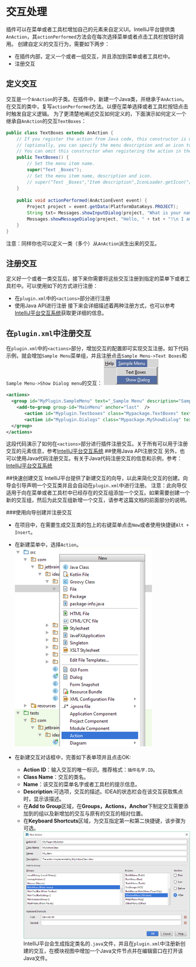 # 交互处理
插件可以在菜单或者工具栏增加自己的元素来自定义UI。IntelliJ平台提供类`AnAction`，其`actionPerformed`方法会在每次选择菜单或者点击工具栏按钮时调用。
创建自定义的交互行为，需要如下两步：
* 在插件内部，定义一个或者一组交互，并且添加到菜单或者工具栏中。
* 注册交互

## 定义交互
交互是一个`AnAction`的子类。在插件中，新建一个Java类，并继承于`AnAction`。在交互的类中，复写`actionPerformed`方法。以便在菜单选择或者工具栏按钮点击时触发自定义逻辑。
为了更清楚地阐述交互如何定义的，下面演示如何定义一个继承自`AnAction`的交互`TextBoxes`：

```java
public class TextBoxes extends AnAction {
    // If you register the action from Java code, this constructor is used to set the menu item name
    // (optionally, you can specify the menu description and an icon to display next to the menu item).
    // You can omit this constructor when registering the action in the plugin.xml file.
    public TextBoxes() {
        // Set the menu item name.
        super("Text _Boxes");
        // Set the menu item name, description and icon.
        // super("Text _Boxes","Item description",IconLoader.getIcon("/Mypackage/icon.png"));
    }
 
    public void actionPerformed(AnActionEvent event) {
        Project project = event.getData(PlatformDataKeys.PROJECT);
        String txt= Messages.showInputDialog(project, "What is your name?", "Input your name", Messages.getQuestionIcon());
        Messages.showMessageDialog(project, "Hello, " + txt + "!\n I am glad to see you.", "Information", Messages.getInformationIcon());
    }
}
```
注意：同样你也可以定义一类（多个）从`AnAction`派生出来的交互。

## 注册交互
定义好一个或者一类交互后，接下来你需要将这些交互注册到指定的菜单下或者工具栏中。可以使用如下的方式进行注册：
* 在`plugin.xml`中的`<actions>`部分进行注册
* 使用Java API进行注册
接下来会详细描述着两种注册方式，也可以参考[IntelliJ平台交互系统](http://www.jetbrains.org/intellij/sdk/docs/basics/action_system.html)获取更详细的信息。

## 在`plugin.xml`中注册交互
在`plugin.xml`中的`<actions>`部分，增加交互的配置即可实现交互注册。如下代码示例，就会增加`Sample Menu`菜单组，并且注册点击`Sample Menu->Text Boxes`和`Sample Menu->Show Dialog menu`的交互：
![](media/15045394410086.jpg)

```xml
<actions>
  <group id="MyPlugin.SampleMenu" text="_Sample Menu" description="Sample menu">
    <add-to-group group-id="MainMenu" anchor="last"  />
       <action id="Myplugin.Textboxes" class="Mypackage.TextBoxes" text="Text _Boxes" description="A test menu item" />
       <action id="Myplugin.Dialogs" class="Mypackage.MyShowDialog" text="Show _Dialog" description="A test menu item" />
  </group>
</actions>
```
这段代码演示了如何在`<actions>`部分进行插件注册交互。关于所有可以用于注册交互的元素信息，参考[IntelliJ平台交互系统](http://www.jetbrains.org/intellij/sdk/docs/basics/action_system.html)
##使用Java API注册交互
另外，也可以使用Java代码注册交互。有关于Java代码注册交互的信息和示例，参考：[IntelliJ平台交互系统](http://www.jetbrains.org/intellij/sdk/docs/basics/action_system.html)

##快速创建交互
IntelliJ平台提供了新建交互的向导，以此来简化交互的创建。向导会引导声明一个交互类并且会自动在`plugin.xml`中进行注册。
注意：此向导仅适用于向在菜单或者工具栏中已经存在的交互组添加一个交互。如果需要创建一个新的交互组，然后为此交互组新增一个交互，请参考这篇文档的前面部分的说明。

###使用向导创建并注册交互
* 在项目中，在需要生成交互类的包上的右键菜单点击`New`或者使用快捷键`Alt + Insert`。
* 在新建菜单中，选择`Action`。
![](media/15045403131835.png)

* 在新建交互对话框中，完善如下表单项并且点击OK:
    - **Action ID**：输入交互的唯一标识。推荐格式：`插件名字.ID`。
    - **Class Name**：交互的类名。
    - **Name**：该交互的菜单名字或者工具栏的提示信息。
    - **Description**:可选项，交互的描述。IDEA的状态栏会在该交互获取焦点时，显示该描述。
    - 在**Add to Group**区域，在**Groups，Actions，Anchor**下制定交互需要添加到的组以及新增加的交互与原有的交互的相对位置。
    - 在**Keyboard Shortcuts**区域，为交互指定第一和第二快捷键，该步骤为可选。
![](media/15045407509772.png)
IntelliJ平台会生成指定类名的`.java`文件，并且在`plugin.xml`中注册新创建的交互，在模块视图中增加一个Java文件节点并在编辑窗口在打开该Java文件。


